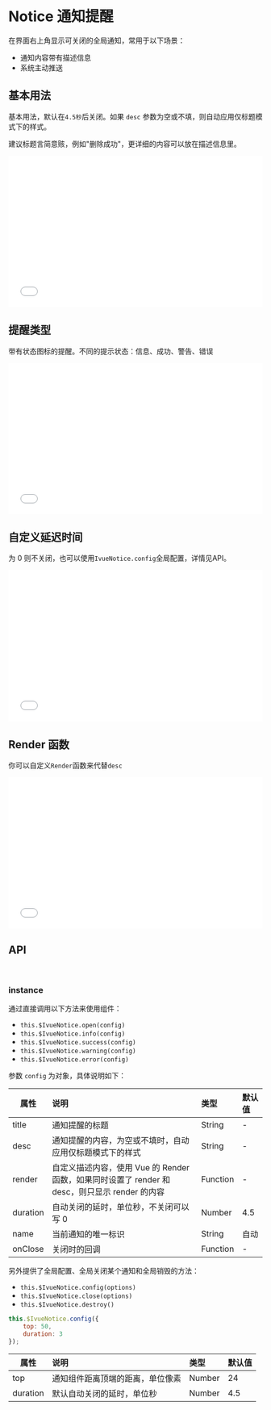 # Notice 通知提醒

在界面右上角显示可关闭的全局通知，常用于以下场景：

* 通知内容带有描述信息
* 系统主动推送

## 基本用法

基本用法，默认在```4.5秒```后关闭。如果 ```desc``` 参数为空或不填，则自动应用仅标题模式下的样式。

建议标题言简意赅，例如"删除成功"，更详细的内容可以放在描述信息里。

<iframe width="100%" height="300" src="//jsfiddle.net/qq282126990/qcmva7tz/embedded/result,html,js,css/" allowfullscreen="allowfullscreen" allowpaymentrequest frameborder="0"></iframe>

## 提醒类型

带有状态图标的提醒。不同的提示状态：信息、成功、警告、错误

<iframe width="100%" height="300" src="//jsfiddle.net/qq282126990/5z2o6ruf/embedded/result,html,js,css/" allowfullscreen="allowfullscreen" allowpaymentrequest frameborder="0"></iframe>

## 自定义延迟时间

为 0 则不关闭，也可以使用```IvueNotice.config```全局配置，详情见API。

<iframe width="100%" height="300" src="//jsfiddle.net/qq282126990/x2bzd6oa/embedded/result,html,js,css/" allowfullscreen="allowfullscreen" allowpaymentrequest frameborder="0"></iframe>

## Render 函数

你可以自定义```Render```函数来代替```desc```

<iframe width="100%" height="300" src="//jsfiddle.net/qq282126990/z8sLmgpv/embedded/result,html,js,css/" allowfullscreen="allowfullscreen" allowpaymentrequest frameborder="0"></iframe>


## API
<br>

### instance     

通过直接调用以下方法来使用组件：

* ```this.$IvueNotice.open(config)```
* ```this.$IvueNotice.info(config)```
* ```this.$IvueNotice.success(config)```
* ```this.$IvueNotice.warning(config)```
* ```this.$IvueNotice.error(config)```      

参数 ```config``` 为对象，具体说明如下：     

| 属性          | 说明                             | 类型   | 默认值 |
| ------------- | :------------------------------- | :----- | :----- |
| title    | 通知提醒的标题 | String | -      |          
| desc    | 通知提醒的内容，为空或不填时，自动应用仅标题模式下的样式 | String | -      |          
| render    | 自定义描述内容，使用 Vue 的 Render 函数，如果同时设置了 render 和 desc，则只显示 render 的内容 | Function | -      |          
| duration    | 自动关闭的延时，单位秒，不关闭可以写 0 | Number | 4.5      |          
| name    | 当前通知的唯一标识 | String | 自动      |            
| onClose    | 关闭时的回调 | Function | -      |              


另外提供了全局配置、全局关闭某个通知和全局销毁的方法：        

* ```this.$IvueNotice.config(options)```
* ```this.$IvueNotice.close(options)```
* ```this.$IvueNotice.destroy()```

```javascript
this.$IvueNotice.config({
    top: 50,
    duration: 3
});
```     

  
| 属性      | 说明                     | 类型    | 默认值 |
| --------- | :----------------------- | :------ | :----- |       
| top | 通知组件距离顶端的距离，单位像素 | Number | 24  |      
| duration | 默认自动关闭的延时，单位秒 | Number | 4.5  |      
